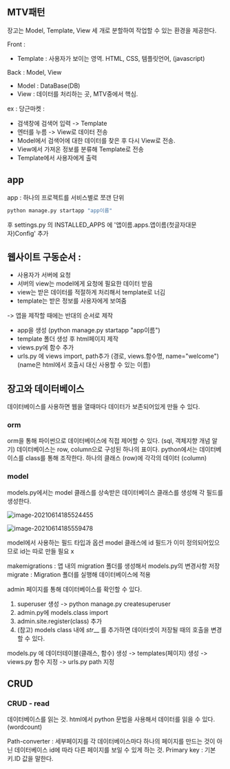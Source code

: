 ## MTV패턴

장고는 Model, Template, View 세 개로 분할하여 작업할 수 있는 환경을 제공한다.

Front : 

- Template : 사용자가 보이는 영역. HTML, CSS, 템플릿언어, (javascript)

Back : Model, View

- Model : DataBase(DB)
- View : 데이터를 처리하는 곳, MTV중에서 핵심.

ex : 당근마켓 :

- 검색창에 검색어 입력 -> Template
- 엔터를 누름 -> View로 데이터 전송
- Model에서 검색어에 대한 데이터를 찾은 후 다시 View로 전송.
- View에서 가져온 정보를 분류해 Template로 전송
- Template에서 사용자에게 출력

## app

app : 하나의 프로젝트를 서비스별로 쪼갠 단위

```python
python manage.py startapp "app이름"
```

후 settings.py 의 INSTALLED_APPS 에 '앱이름.apps.앱이름(첫글자대문자)Config' 추가

## 웹사이트 구동순서 :

- 사용자가 서버에 요청
- 서버의 view는 model에게 요청에 필요한 데이터 받음
- view는 받은 데이터를 적절하게 처리해서 template로 너김
- template는 받은 정보를 사용자에게 보여줌

-> 앱을 제작할 때에는 반대의 순서로 제작

- app을 생성 (python manage.py startapp "app이름")
- template 폴더 생성 후 html페이지 제작
- views.py에 함수 추가
- urls.py 에 views import, path추가 (경로, views.함수명, name="welcome") (name은 html에서 호출시 대신 사용할 수 있는 이름)

## 장고와 데이터베이스

데이터베이스를 사용하면 웹을 열때마다 데이터가 보존되어있게 만들 수 있다.

### orm

orm을 통해 파이썬으로 데이터베이스에 직접 제어할 수 있다.
(sql, 객체지향 개념 알기)
데이터베이스는 row, column으로 구성된 하나의 표이다.
python에서는 데이터베이스를 class를 통해 조작한다.
하나의 클래스 (row)에 각각의 데이터 (column) 

### model

models.py에서는 model 클래스를 상속받은 데이터베이스 클래스를 생성해 각 필드를 생성한다.

![image-20210614185524455](C:\Users\kuhy\AppData\Roaming\Typora\typora-user-images\image-20210614185524455.png)

![image-20210614185559478](C:\Users\kuhy\AppData\Roaming\Typora\typora-user-images\image-20210614185559478.png)

model에서 사용하는 필드 타입과 옵션
model 클래스에 id 필드가 이미 정의되어있으므로 id는 따로 만들 필요 x

makemigrations : 앱 내의 migration 폴더를 생성해서 models.py의 변경사항 저장
migrate : Migration 폴더를 실행해 데이터베이스에 적용

admin 페이지를 통해 데이터베이스를 확인할 수 있다.

1. superuser 생성 -> python manage.py createsuperuser
2. admin.py에  models.class import
3. admin.site.register(class) 추가
4. (참고) models class 내에 _str___ 를 추가하면 데이터셋이 저장될 때의 호출을 변경할 수 있다.



models.py 에 데이터테이블(클래스, 함수) 생성 -> templates(페이지) 생성 -> views.py 함수 지정 -> urls.py path 지정

## CRUD

### CRUD - read

데이터베이스를 읽는 것. html에서 python 문법을 사용해서 데이터를 읽을 수 있다. (wordcount)

Path-converter : 
세부페이지를 각 데이터베이스마다 하나의 페이지를 만드는 것이 아닌 데이터베이스 id에 따라 다른 페이지를 보일 수 있게 하는 것.
Primary key : 
기본 키.ID 값을 말한다.